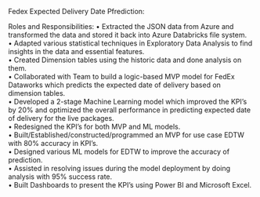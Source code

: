 Fedex Expected Delivery Date Pfrediction:

Roles and Responsibilities:
•	Extracted the JSON data from Azure and transformed the data and stored it back into Azure Databricks file system.</br>
•	Adapted various statistical techniques in Exploratory Data Analysis to find insights in the data and essential features.</br>
•	Created Dimension tables using the historic data and done analysis on them.</br>
•	Collaborated with Team to build a logic-based MVP model for FedEx Dataworks which predicts the expected date of delivery based on dimension   tables.</br>
•	Developed a 2-stage Machine Learning model which improved the KPI’s by 20% and optimized the overall performance in predicting expected date of delivery for the live packages.</br>
•	Redesigned the KPI’s for both MVP and ML models.</br>
•	Built/Established/constructed/programmed an MVP for use case EDTW with 80% accuracy in KPI’s.</br>
•	Designed various ML models for EDTW to improve the accuracy of prediction.</br>
•	Assisted in resolving issues during the model deployment by doing analysis with 95% success rate.</br>
•	Built Dashboards to present the KPI’s using Power BI and Microsoft Excel.       
